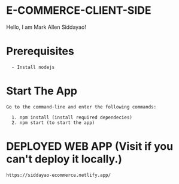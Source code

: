 # E-COMMERCE-CLIENT-SIDE
Hello, I am Mark Allen Siddayao!

# Prerequisites
```
  - Install nodejs
```

# Start The App
```
Go to the command-line and enter the following commands:

  1. npm install (install required dependecies)
  2. npm start (to start the app)

```
# DEPLOYED WEB APP (Visit if you can't deploy it locally.)

```
https://siddayao-ecommerce.netlify.app/
```
